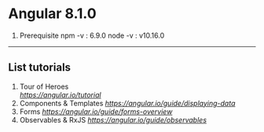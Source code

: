 # Angular 8.1.0
1. Prerequisite
  npm -v : 6.9.0
  node -v : v10.16.0

---
## List tutorials 
1. Tour of Heroes  
  *https://angular.io/tutorial*
2. Components & Templates
  *https://angular.io/guide/displaying-data*
3. Forms
  *https://angular.io/guide/forms-overview*
4. Observables & RxJS
  *https://angular.io/guide/observables*
